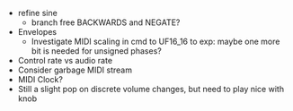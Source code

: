 - refine sine
  - branch free BACKWARDS and NEGATE?
- Envelopes
  - Investigate MIDI scaling in cmd to UF16_16 to exp: maybe one more bit is needed for unsigned phases?
- Control rate vs audio rate
- Consider garbage MIDI stream
- MIDI Clock?
- Still a slight pop on discrete volume changes, but need to play nice with knob
